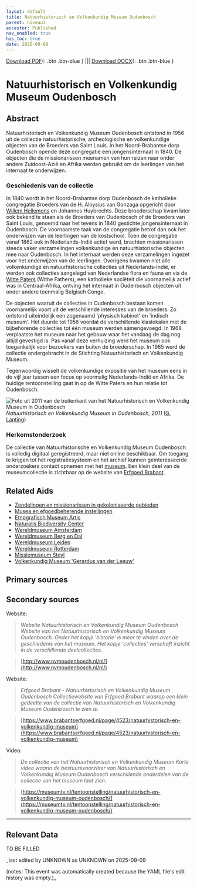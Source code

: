 ```yaml
---
layout: default
title: Natuurhistorisch en Volkenkundig Museum Oudenbosch
parent: niveau3
ancestor: Published
nav_enabled: true
has_toc: true
date: 2025-09-09
--- 
```



[Download PDF](https://raw.githubusercontent.com/colonial-heritage/research-guides-dev/refs/heads/main/EXPORTS/published/PDF/niveau3/Dutch/MOudenbosch.pdf){: .btn .btn-blue } |||    [Download DOCX](https://raw.githubusercontent.com/colonial-heritage/research-guides-dev/refs/heads/main/EXPORTS/published/DOCX/niveau3/Dutch/MOudenbosch.docx){: .btn .btn-blue }


# Natuurhistorisch en Volkenkundig Museum Oudenbosch


## Abstract

Natuurhistorisch en Volkenkundig Museum Oudenbosch ontstond in 1956 uit de collectie natuurhistorische, archeologische en volkenkundige objecten van de Broeders van Saint Louis. In het Noord-Brabantse dorp Oudenbosch opende deze congregatie een jongensinternaat in 1840. De objecten die de missionarissen meenamen van hun reizen naar onder andere Zuidoost-Azië en Afrika werden gebruikt om de leerlingen van het internaat te onderwijzen.

### Geschiedenis van de collectie

In 1840 wordt in het Noord-Brabantse dorp Oudenbosch de katholieke congregatie Broeders van de H. Aloysius van Gonzaga opgericht door [Willem Hellemons](http://www.wikidata.org/entity/Q2337729) en Johannes Huybrechts. Deze broederschap kwam later ook bekend te staan als de Broeders van Oudenbosch of de Broeders van Saint Louis, genoemd naar het tevens in 1840 gestichte jongensinternaat in Oudenbosch. De voornaamste taak van de congregatie betrof dan ook het onderwijzen van de leerlingen van de kostschool. Toen de congregatie vanaf 1862 ook in Nederlands-Indië actief werd, brachten missionarissen steeds vaker verzamelingen volkenkundige en natuurhistorische objecten mee naar Oudenbosch. In het internaat werden deze verzamelingen ingezet voor het onderwijzen van de leerlingen. Overigens kwamen niet alle volkenkundige en natuurhistorische collecties uit Nederlands-Indië, er werden ook collecties aangelegd van Nederlandse flora en fauna en via de [Witte Paters](http://www.wikidata.org/entity/Q278165) (Withe Fathers), een katholieke sociëteit die voornamelijk actief was in Centraal-Afrika, ontving het internaat in Oudenbosch objecten uit onder andere toenmalig Belgisch Congo. 

De objecten waaruit de collecties in Oudenbosch bestaan komen voornamelijk voort uit de verschillende interesses van de broeders. Zo ontstond uiteindelijk een zogenaamd 'physisch kabinet' en 'indisch museum'. Het duurde tot 1956 voordat de verschillende klaslokalen met de bijbehorende collecties tot één museum werden samengevoegd. In 1968 verplaatste het museum naar het gebouw waar het vandaag de dag nog altijd gevestigd is. Pas vanaf deze verhuizing werd het museum ook toegankelijk voor bezoekers van buiten de broederschap. In 1985 werd de collectie ondergebracht in de Stichting Natuurhistorisch en Volkenkundig Museum.

Tegenwoordig wisselt de volkenkundige expositie van het museum eens in de vijf jaar tussen een focus op voormalig Nederlands-Indië en Afrika. De huidige tentoonstelling gaat in op de Witte Paters en hun relatie tot Oudenbosch.

![Foto uit 2011 van de buitenkant van het Natuurhistorisch en Volkenkundig Museum in Oudenbosch](https://upload.wikimedia.org/wikipedia/commons/0/03/Oudenbosch_P1070223.JPG)
_Natuurhistorisch en Volkenkundig Museum in Oudenbosch, 2011_ ([G. Lanting](https://commons.wikimedia.org/wiki/File:Oudenbosch_P1070223.JPG))

### Herkomstonderzoek

De collectie van Natuurhistorische en Volkenkundig Museum Oudenbosch is volledig digitaal geregistreerd, maar niet online beschikbaar. Om toegang te krijgen tot het registratiesysteem en het archief kunnen geïnteresseerde onderzoekers contact opnemen met het [museum](http://www.nvmoudenbosch.nl/nl/museum/contact). Een klein deel van de museumcollectie is zichtbaar op de website van [Erfgoed Brabant](https://www.brabantserfgoed.nl/page/4523/natuurhistorisch-en-volkenkundig-museum).


## Related Aids

 - [Zendelingen en missionarissen in gekoloniseerde gebieden](niveau2/Dutch/ChristianMission_20240326.yml)  
 - [Musea en efgoedbeherende instellingen](niveau2/Dutch/Museum_20250113.yml)  
 - [Etnografisch Museum Artis](niveau3/Dutch/EMArtis_20240711.yml)  
 - [Naturalis Biodiversity Center](niveau3/Dutch/Naturalis_20240710.yml)  
 - [Wereldmuseum Amsterdam](niveau3/Dutch/WMAmsterdam_20240711.yml)  
 - [Wereldmuseum Berg en Dal](niveau3/Dutch/WMBergEnDal_20241001.yml)  
 - [Wereldmuseum Leiden](niveau3/Dutch/WMLeiden_20240327.yml)  
 - [Wereldmuseum Rotterdam](niveau3/Dutch/WMRotterdam_20240822.yml)  
 - [Missiemuseum Steyl](niveau3/Dutch/MissiemuseumSteyl_20241021.yml)  
 - [Volkenkundig Museum 'Gerardus van der Leeuw'](niveau3/Dutch/GerardusLeeuw_20250513.yml)  

## Primary sources

## Secondary sources

Website:
  > *Website Natuurhistorisch en Volkenkundig Museum Oudenbosch*
  > _Website van het Natuurhistorisch en Volkenkundig Museum Oudenbosch. Onder het kopje 'historie' is meer te vinden over de geschiedenis van het museum. Het kopje 'collecties' verschaft inzicht in de verschillende deelcollecties._  

  > [http://www.nvmoudenbosch.nl/nl/](http://www.nvmoudenbosch.nl/nl/)

Website:
  > *Erfgoed Brabant - Natuurhistorisch en Volkenkundig Museum Oudenbosch*
  > _Collectiewebsite van Erfgoed Brabant waarop een klein gedeelte van de collectie van Natuurhistorisch en Volkenkundig Museum Oudenbosch te zien is._  

  > [https://www.brabantserfgoed.nl/page/4523/natuurhistorisch-en-volkenkundig-museum](https://www.brabantserfgoed.nl/page/4523/natuurhistorisch-en-volkenkundig-museum)

Video:
  > *De collectie van het Natuurhistorisch en Volkenkundig Museum*
  > _Korte video waarin de bestuursvoorzitter van Natuurhistorisch en Volkenkundig Museum Oudenbosch verschillende onderdelen van de collectie van het museum laat zien._  

  > [https://museumtv.nl/tentoonstelling/natuurhistorisch-en-volkenkundig-museum-oudenbosch/](https://museumtv.nl/tentoonstelling/natuurhistorisch-en-volkenkundig-museum-oudenbosch/)



---
## Relevant Data 
TO BE FILLED

_last edited by UNKNOWN as UNKNOWN on 2025-09-09

(notes: This event was automatically created because the YAML file's edit history was empty.)_
        